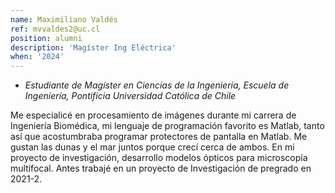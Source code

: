 ```yaml
---
name: Maximiliano Valdés
ref: mvvaldes2@uc.cl
position: alumni
description: 'Magíster Ing Eléctrica'
when: '2024'
---
```


- _Estudiante de Magíster en Ciencias de la Ingeniería, Escuela de Ingeniería, Pontificia Universidad Católica de Chile_

Me especialicé en procesamiento de imágenes durante mi carrera de Ingeniería Biomédica, mi lenguaje de programación favorito es Matlab, tanto así que acostumbraba programar protectores de pantalla en Matlab. Me gustan las dunas y el mar juntos porque crecí cerca de ambos. En mi proyecto de investigación, desarrollo modelos ópticos para microscopía multifocal. Antes trabajé en un proyecto de Investigación de pregrado en 2021-2.